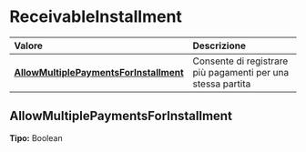 # ReceivableInstallment

| Valore | Descrizione |
| :--- | :--- |
| [**AllowMultiplePaymentsForInstallment**](receivableinstallment.md#allowmultiplepaymentsforinstallment) | Consente di registrare più pagamenti per una stessa partita |

## AllowMultiplePaymentsForInstallment

**Tipo:** Boolean
